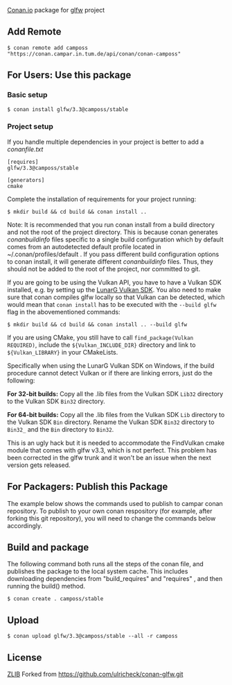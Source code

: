 
[Conan.io](https://conan.io) package for [glfw](https://github.com/glfw/glfw) project

## Add Remote

    $ conan remote add camposs "https://conan.campar.in.tum.de/api/conan/conan-camposs"

## For Users: Use this package

### Basic setup

    $ conan install glfw/3.3@camposs/stable

### Project setup

If you handle multiple dependencies in your project is better to add a *conanfile.txt*

    [requires]
    glfw/3.3@camposs/stable

    [generators]
    cmake

Complete the installation of requirements for your project running:

    $ mkdir build && cd build && conan install ..

Note: It is recommended that you run conan install from a build directory and not the root of the project directory.  This is because conan generates *conanbuildinfo* files specific to a single build configuration which by default comes from an autodetected default profile located in ~/.conan/profiles/default .  If you pass different build configuration options to conan install, it will generate different *conanbuildinfo* files.  Thus, they should not be added to the root of the project, nor committed to git.

If you are going to be using the Vulkan API, you have to have a Vulkan SDK installed, e.g. by setting up the [LunarG Vulkan SDK](https://www.lunarg.com/vulkan-sdk/). You also need to make sure that conan compiles glfw locally so that Vulkan can be detected, which would mean that `conan install` has to be executed with the `--build glfw` flag in the abovementioned commands:

    $ mkdir build && cd build && conan install .. --build glfw
	
If you are using CMake, you still have to call `find_package(Vulkan REQUIRED)`, include the `${Vulkan_INCLUDE_DIR}` directory and link to `${Vulkan_LIBRARY}` in your CMakeLists. 
	
Specifically when using the LunarG Vulkan SDK on Windows, if the build procedure cannot detect Vulkan or if there are linking errors, just do the following:

**For 32-bit builds:** Copy all the .lib files from the Vulkan SDK `Lib32` directory to the Vulkan SDK `Bin32` directory.

**For 64-bit builds:** Copy all the .lib files from the Vulkan SDK `Lib` directory to the Vulkan SDK `Bin` directory. Rename the Vulkan SDK `Bin32` directory to `Bin32_` and the `Bin` directory to `Bin32`. 

This is an ugly hack but it is needed to accommodate the FindVulkan cmake module that comes with glfw v3.3, which is not perfect. This problem has been corrected in the glfw trunk and it won't be an issue when the next version gets released.

## For Packagers: Publish this Package

The example below shows the commands used to publish to campar conan repository. To publish to your own conan respository (for example, after forking this git repository), you will need to change the commands below accordingly.

## Build and package

The following command both runs all the steps of the conan file, and publishes the package to the local system cache.  This includes downloading dependencies from "build_requires" and "requires" , and then running the build() method.

    $ conan create . camposs/stable

## Upload

    $ conan upload glfw/3.3@camposs/stable --all -r camposs

## License
[ZLIB](https://github.com/glfw/glfw/blob/master/LICENSE.md)
Forked from https://github.com/ulricheck/conan-glfw.git

